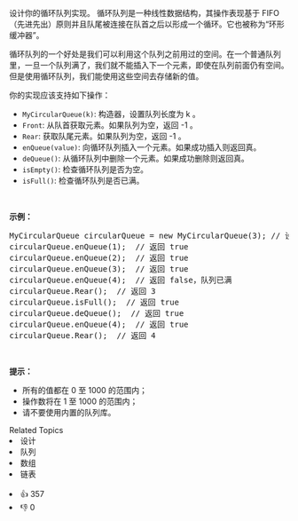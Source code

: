 <p>设计你的循环队列实现。 循环队列是一种线性数据结构，其操作表现基于 FIFO（先进先出）原则并且队尾被连接在队首之后以形成一个循环。它也被称为“环形缓冲器”。</p>

<p>循环队列的一个好处是我们可以利用这个队列之前用过的空间。在一个普通队列里，一旦一个队列满了，我们就不能插入下一个元素，即使在队列前面仍有空间。但是使用循环队列，我们能使用这些空间去存储新的值。</p>

<p>你的实现应该支持如下操作：</p>

<ul> 
 <li><code>MyCircularQueue(k)</code>: 构造器，设置队列长度为 k 。</li> 
 <li><code>Front</code>: 从队首获取元素。如果队列为空，返回 -1 。</li> 
 <li><code>Rear</code>: 获取队尾元素。如果队列为空，返回 -1 。</li> 
 <li><code>enQueue(value)</code>: 向循环队列插入一个元素。如果成功插入则返回真。</li> 
 <li><code>deQueue()</code>: 从循环队列中删除一个元素。如果成功删除则返回真。</li> 
 <li><code>isEmpty()</code>: 检查循环队列是否为空。</li> 
 <li><code>isFull()</code>: 检查循环队列是否已满。</li> 
</ul>

<p>&nbsp;</p>

<p><strong>示例：</strong></p>

<pre>MyCircularQueue circularQueue = new MyCircularQueue(3); // 设置长度为 3
circularQueue.enQueue(1); &nbsp;// 返回 true
circularQueue.enQueue(2); &nbsp;// 返回 true
circularQueue.enQueue(3); &nbsp;// 返回 true
circularQueue.enQueue(4); &nbsp;// 返回 false，队列已满
circularQueue.Rear(); &nbsp;// 返回 3
circularQueue.isFull(); &nbsp;// 返回 true
circularQueue.deQueue(); &nbsp;// 返回 true
circularQueue.enQueue(4); &nbsp;// 返回 true
circularQueue.Rear(); &nbsp;// 返回 4</pre>

<p>&nbsp;</p>

<p><strong>提示：</strong></p>

<ul> 
 <li>所有的值都在 0&nbsp;至 1000 的范围内；</li> 
 <li>操作数将在 1 至 1000 的范围内；</li> 
 <li>请不要使用内置的队列库。</li> 
</ul>

<div><div>Related Topics</div><div><li>设计</li><li>队列</li><li>数组</li><li>链表</li></div></div><br><div><li>👍 357</li><li>👎 0</li></div>